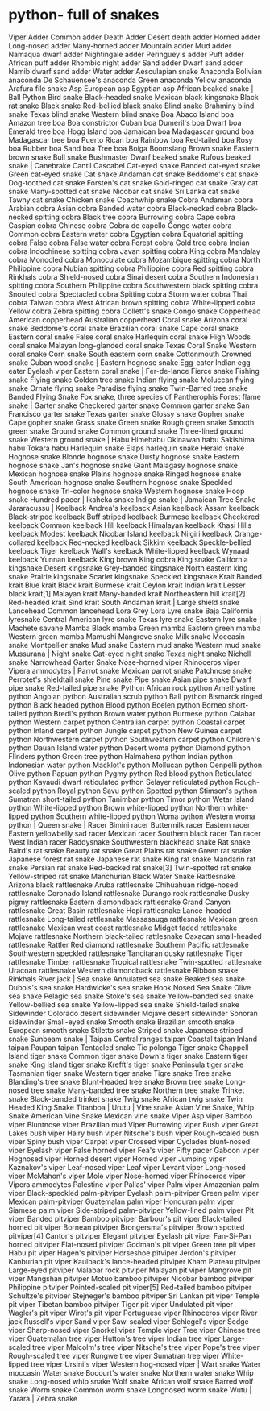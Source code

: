 # python- full of snakes
Viper Adder
Common adder
Death Adder
Desert death adder
Horned adder
Long-nosed adder
Many-horned adder
Mountain adder
Mud adder
Namaqua dwarf adder
Nightingale adder
Peringuey's adder
Puff adder
African puff adder
Rhombic night adder
Sand adder
Dwarf sand adder
Namib dwarf sand adder
Water adder
Aesculapian snake
Anaconda
Bolivian anaconda
De Schauensee's anaconda
Green anaconda
Yellow anaconda
Arafura file snake
Asp
European asp
Egyptian asp
African beaked snake
|
Ball Python
Bird snake
Black-headed snake
Mexican black kingsnake
Black rat snake
Black snake
Red-bellied black snake
Blind snake
Brahminy blind snake
Texas blind snake
Western blind snake
Boa
Abaco Island boa
Amazon tree boa
Boa constrictor
Cuban boa
Dumeril's boa
Dwarf boa
Emerald tree boa
Hogg Island boa
Jamaican boa
Madagascar ground boa
Madagascar tree boa
Puerto Rican boa
Rainbow boa
Red-tailed boa
Rosy boa
Rubber boa
Sand boa
Tree boa
Boiga
Boomslang
Brown snake
Eastern brown snake
Bull snake
Bushmaster
Dwarf beaked snake
Rufous beaked snake
|
Canebrake
Cantil
Cascabel
Cat-eyed snake
Banded cat-eyed snake
Green cat-eyed snake
Cat snake
Andaman cat snake
Beddome's cat snake
Dog-toothed cat snake
Forsten's cat snake
Gold-ringed cat snake
Gray cat snake
Many-spotted cat snake
Nicobar cat snake
Sri Lanka cat snake
Tawny cat snake
Chicken snake
Coachwhip snake
Cobra
Andaman cobra
Arabian cobra
Asian cobra
Banded water cobra
Black-necked cobra
Black-necked spitting cobra
Black tree cobra
Burrowing cobra
Cape cobra
Caspian cobra
Chinese cobra
Cobra de capello
Congo water cobra
Common cobra
Eastern water cobra
Egyptian cobra
Equatorial spitting cobra
False cobra
False water cobra
Forest cobra
Gold tree cobra
Indian cobra
Indochinese spitting cobra
Javan spitting cobra
King cobra
Mandalay cobra
Monocled cobra
Monoculate cobra
Mozambique spitting cobra
North Philippine cobra
Nubian spitting cobra
Philippine cobra
Red spitting cobra
Rinkhals cobra
Shield-nosed cobra
Sinai desert cobra
Southern Indonesian spitting cobra
Southern Philippine cobra
Southwestern black spitting cobra
Snouted cobra
Spectacled cobra
Spitting cobra
Storm water cobra
Thai cobra
Taiwan cobra
West African brown spitting cobra
White-lipped cobra
Yellow cobra
Zebra spitting cobra
Collett's snake
Congo snake
Copperhead
American copperhead
Australian copperhead
Coral snake
Arizona coral snake
Beddome's coral snake
Brazilian coral snake
Cape coral snake
Eastern coral snake
False coral snake
Harlequin coral snake
High Woods coral snake
Malayan long-glanded coral snake
Texas Coral Snake
Western coral snake
Corn snake
South eastern corn snake
Cottonmouth
Crowned snake
Cuban wood snake
|
Eastern hognose snake
Egg-eater
Indian egg-eater
Eyelash viper
Eastern coral snake
|
Fer-de-lance
Fierce snake
Fishing snake
Flying snake
Golden tree snake
Indian flying snake
Moluccan flying snake
Ornate flying snake
Paradise flying snake
Twin-Barred tree snake
Banded Flying Snake
Fox snake, three species of Pantherophis
Forest flame snake
|
Garter snake
Checkered garter snake
Common garter snake
San Francisco garter snake
Texas garter snake
Glossy snake
Gopher snake
Cape gopher snake
Grass snake
Green snake
Rough green snake
Smooth green snake
Ground snake
Common ground snake
Three-lined ground snake
Western ground snake
|
Habu
Himehabu
Okinawan habu
Sakishima habu
Tokara habu
Harlequin snake
Elaps harlequin snake
Herald snake
Hognose snake
Blonde hognose snake
Dusty hognose snake
Eastern hognose snake
Jan's hognose snake
Giant Malagasy hognose snake
Mexican hognose snake
Plains hognose snake
Ringed hognose snake
South American hognose snake
Southern hognose snake
Speckled hognose snake
Tri-color hognose snake
Western hognose snake
Hoop snake
Hundred pacer
|
Ikaheka snake
Indigo snake
|
Jamaican Tree Snake
Jararacussu
|
Keelback
Andrea's keelback
Asian keelback
Assam keelback
Black-striped keelback
Buff striped keelback
Burmese keelback
Checkered keelback
Common keelback
Hill keelback
Himalayan keelback
Khasi Hills keelback
Modest keelback
Nicobar Island keelback
Nilgiri keelback
Orange-collared keelback
Red-necked keelback
Sikkim keelback
Speckle-bellied keelback
Tiger keelback
Wall's keelback
White-lipped keelback
Wynaad keelback
Yunnan keelback
King brown
King cobra
King snake
California kingsnake
Desert kingsnake
Grey-banded kingsnake
North eastern king snake
Prairie kingsnake
Scarlet kingsnake
Speckled kingsnake
Krait
Banded krait
Blue krait
Black krait
Burmese krait
Ceylon krait
Indian krait
Lesser black krait[1]
Malayan krait
Many-banded krait
Northeastern hill krait[2]
Red-headed krait
Sind krait
South Andaman krait
|
Large shield snake
Lancehead
Common lancehead
Lora
Grey Lora
Lyre snake
Baja California lyresnake
Central American lyre snake
Texas lyre snake
Eastern lyre snake
|
Machete savane
Mamba
Black mamba
Green mamba
Eastern green mamba
Western green mamba
Mamushi
Mangrove snake
Milk snake
Moccasin snake
Montpellier snake
Mud snake
Eastern mud snake
Western mud snake
Mussurana
|
Night snake
Cat-eyed night snake
Texas night snake
Nichell snake
Narrowhead Garter Snake
Nose-horned viper
Rhinoceros viper
Vipera ammodytes
|
Parrot snake
Mexican parrot snake
Patchnose snake
Perrotet's shieldtail snake
Pine snake
Pipe snake
Asian pipe snake
Dwarf pipe snake
Red-tailed pipe snake
Python
African rock python
Amethystine python
Angolan python
Australian scrub python
Ball python
Bismarck ringed python
Black headed python
Blood python
Boelen python
Borneo short-tailed python
Bredl's python
Brown water python
Burmese python
Calabar python
Western carpet python
Centralian carpet python
Coastal carpet python
Inland carpet python
Jungle carpet python
New Guinea carpet python
Northwestern carpet python
Southwestern carpet python
Children's python
Dauan Island water python
Desert woma python
Diamond python
Flinders python
Green tree python
Halmahera python
Indian python
Indonesian water python
Macklot's python
Mollucan python
Oenpelli python
Olive python
Papuan python
Pygmy python
Red blood python
Reticulated python
Kayaudi dwarf reticulated python
Selayer reticulated python
Rough-scaled python
Royal python
Savu python
Spotted python
Stimson's python
Sumatran short-tailed python
Tanimbar python
Timor python
Wetar Island python
White-lipped python
Brown white-lipped python
Northern white-lipped python
Southern white-lipped python
Woma python
Western woma python
|
Queen snake
|
Racer
Bimini racer
Buttermilk racer
Eastern racer
Eastern yellowbelly sad racer
Mexican racer
Southern black racer
Tan racer
West Indian racer
Raddysnake
Southwestern blackhead snake
Rat snake
Baird's rat snake
Beauty rat snake
Great Plains rat snake
Green rat snake
Japanese forest rat snake
Japanese rat snake
King rat snake
Mandarin rat snake
Persian rat snake
Red-backed rat snake[3]
Twin-spotted rat snake
Yellow-striped rat snake
Manchurian Black Water Snake
Rattlesnake
Arizona black rattlesnake
Aruba rattlesnake
Chihuahuan ridge-nosed rattlesnake
Coronado Island rattlesnake
Durango rock rattlesnake
Dusky pigmy rattlesnake
Eastern diamondback rattlesnake
Grand Canyon rattlesnake
Great Basin rattlesnake
Hopi rattlesnake
Lance-headed rattlesnake
Long-tailed rattlesnake
Massasauga rattlesnake
Mexican green rattlesnake
Mexican west coast rattlesnake
Midget faded rattlesnake
Mojave rattlesnake
Northern black-tailed rattlesnake
Oaxacan small-headed rattlesnake
Rattler
Red diamond rattlesnake
Southern Pacific rattlesnake
Southwestern speckled rattlesnake
Tancitaran dusky rattlesnake
Tiger rattlesnake
Timber rattlesnake
Tropical rattlesnake
Twin-spotted rattlesnake
Uracoan rattlesnake
Western diamondback rattlesnake
Ribbon snake
Rinkhals
River jack
|
Sea snake
Annulated sea snake
Beaked sea snake
Dubois's sea snake
Hardwicke's sea snake
Hook Nosed Sea Snake
Olive sea snake
Pelagic sea snake
Stoke's sea snake
Yellow-banded sea snake
Yellow-bellied sea snake
Yellow-lipped sea snake
Shield-tailed snake
Sidewinder
Colorado desert sidewinder
Mojave desert sidewinder
Sonoran sidewinder
Small-eyed snake
Smooth snake
Brazilian smooth snake
European smooth snake
Stiletto snake
Striped snake
Japanese striped snake
Sunbeam snake
|
Taipan
Central ranges taipan
Coastal taipan
Inland taipan
Paupan taipan
Tentacled snake
Tic polonga
Tiger snake
Chappell Island tiger snake
Common tiger snake
Down's tiger snake
Eastern tiger snake
King Island tiger snake
Krefft's tiger snake
Peninsula tiger snake
Tasmanian tiger snake
Western tiger snake
Tigre snake
Tree snake
Blanding's tree snake
Blunt-headed tree snake
Brown tree snake
Long-nosed tree snake
Many-banded tree snake
Northern tree snake
Trinket snake
Black-banded trinket snake
Twig snake
African twig snake
Twin Headed King Snake
Titanboa
|
Urutu
|
Vine snake
Asian Vine Snake, Whip Snake
American Vine Snake
Mexican vine snake
Viper
Asp viper
Bamboo viper
Bluntnose viper
Brazilian mud Viper
Burrowing viper
Bush viper
Great Lakes bush viper
Hairy bush viper
Nitsche's bush viper
Rough-scaled bush viper
Spiny bush viper
Carpet viper
Crossed viper
Cyclades blunt-nosed viper
Eyelash viper
False horned viper
Fea's viper
Fifty pacer
Gaboon viper
Hognosed viper
Horned desert viper
Horned viper
Jumping viper
Kaznakov's viper
Leaf-nosed viper
Leaf viper
Levant viper
Long-nosed viper
McMahon's viper
Mole viper
Nose-horned viper
Rhinoceros viper
Vipera ammodytes
Palestine viper
Pallas' viper
Palm viper
Amazonian palm viper
Black-speckled palm-pitviper
Eyelash palm-pitviper
Green palm viper
Mexican palm-pitviper
Guatemalan palm viper
Honduran palm viper
Siamese palm viper
Side-striped palm-pitviper
Yellow-lined palm viper
Pit viper
Banded pitviper
Bamboo pitviper
Barbour's pit viper
Black-tailed horned pit viper
Bornean pitviper
Brongersma's pitviper
Brown spotted pitviper[4]
Cantor's pitviper
Elegant pitviper
Eyelash pit viper
Fan-Si-Pan horned pitviper
Flat-nosed pitviper
Godman's pit viper
Green tree pit viper
Habu pit viper
Hagen's pitviper
Horseshoe pitviper
Jerdon's pitviper
Kanburian pit viper
Kaulback's lance-headed pitviper
Kham Plateau pitviper
Large-eyed pitviper
Malabar rock pitviper
Malayan pit viper
Mangrove pit viper
Mangshan pitviper
Motuo bamboo pitviper
Nicobar bamboo pitviper
Philippine pitviper
Pointed-scaled pit viper[5]
Red-tailed bamboo pitviper
Schultze's pitviper
Stejneger's bamboo pitviper
Sri Lankan pit viper
Temple pit viper
Tibetan bamboo pitviper
Tiger pit viper
Undulated pit viper
Wagler's pit viper
Wirot's pit viper
Portuguese viper
Rhinoceros viper
River jack
Russell's viper
Sand viper
Saw-scaled viper
Schlegel's viper
Sedge viper
Sharp-nosed viper
Snorkel viper
Temple viper
Tree viper
Chinese tree viper
Guatemalan tree viper
Hutton's tree viper
Indian tree viper
Large-scaled tree viper
Malcolm's tree viper
Nitsche's tree viper
Pope's tree viper
Rough-scaled tree viper
Rungwe tree viper
Sumatran tree viper
White-lipped tree viper
Ursini's viper
Western hog-nosed viper
|
Wart snake
Water moccasin
Water snake
Bocourt's water snake
Northern water snake
Whip snake
Long-nosed whip snake
Wolf snake
African wolf snake
Barred wolf snake
Worm snake
Common worm snake
Longnosed worm snake
Wutu
|
Yarara
|
Zebra snake
